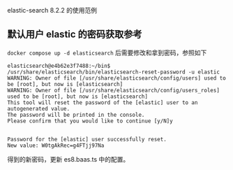 elastic-search 8.2.2 的使用范例

## 默认用户 elastic 的密码获取参考

`docker compose up -d elasticsearch` 后需要修改和拿到密码，参照如下

```
elasticsearch@e4b62e3f7488:~/bin$ /usr/share/elasticsearch/bin/elasticsearch-reset-password -u elastic
WARNING: Owner of file [/usr/share/elasticsearch/config/users] used to be [root], but now is [elasticsearch]
WARNING: Owner of file [/usr/share/elasticsearch/config/users_roles] used to be [root], but now is [elasticsearch]
This tool will reset the password of the [elastic] user to an autogenerated value.
The password will be printed in the console.
Please confirm that you would like to continue [y/N]y


Password for the [elastic] user successfully reset.
New value: W0tgAkRec=g4FTjj97Na
```

得到的新密码，更新 es8.baas.ts 中的配置。
